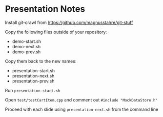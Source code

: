 # Presentation Notes

Install git-crawl from https://github.com/magnusstahre/git-stuff

Copy the following files outside of your repository:

  * demo-start.sh
  * demo-next.sh
  * demo-prev.sh

Copy them back to the new names:

  * presentation-start.sh
  * presentation-next.sh
  * presentation-prev.sh

Run `presentation-start.sh`

Open `test/testCartItem.cpp` and comment out `#include "MockDataStore.h"`

Proceed with each slide using `presentation-next.sh` from the command line